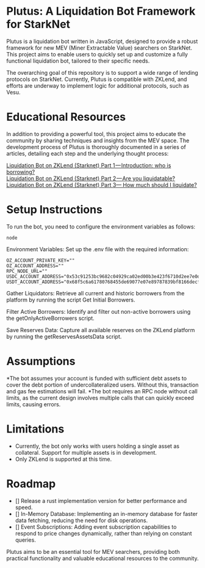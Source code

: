 # Plutus: A Liquidation Bot Framework for StarkNet
Plutus is a liquidation bot written in JavaScript, designed to provide a robust framework for new MEV (Miner Extractable Value) searchers on StarkNet. This project aims to enable users to quickly set up and customize a fully functional liquidation bot, tailored to their specific needs.

The overarching goal of this repository is to support a wide range of lending protocols on StarkNet. Currently, Plutus is compatible with ZKLend, and efforts are underway to implement logic for additional protocols, such as Vesu.

# Educational Resources
In addition to providing a powerful tool, this project aims to educate the community by sharing techniques and insights from the MEV space. The development process of Plutus is thoroughly documented in a series of articles, detailing each step and the underlying thought process:

[Liquidation Bot on ZKLend (Starknet) Part 1 — Introduction: who is borrowing?](https://link.medium.com/2T49dC5PRLb)    
[Liquidation Bot on ZKLend (Starknet) Part 2 — Are you liquidatable?](https://link.medium.com/c4sbO38PRLb) 
[Liquidation Bot on ZKLend (Starknet) Part 3— How much should I liquidate?](https://link.medium.com/XFrv1WcoGLb) 

# Setup Instructions
To run the bot, you need to configure the environment variables as follows:
```
node 
```

Environment Variables:
Set up the .env file with the required information:

```
OZ_ACCOUNT_PRIVATE_KEY=""
OZ_ACCOUNT_ADDRESS=""
RPC_NODE_URL=""
USDC_ACCOUNT_ADDRESS="0x53c91253bc9682c04929ca02ed00b3e423f6710d2ee7e0d5ebb06f3ecf368a8"
USDT_ACCOUNT_ADDRESS="0x68f5c6a61780768455de69077e07e89787839bf8166decfbf92b645209c0fb8"
```

Gather Liquidators:
Retrieve all current and historic borrowers from the platform by running the script Get Initial Borrowers.

Filter Active Borrowers:
Identify and filter out non-active borrowers using the getOnlyActiveBorrowers script.

Save Reserves Data:
Capture all available reserves on the ZKLend platform by running the getReservesAssetsData script.

# Assumptions
*The bot assumes your account is funded with sufficient debt assets to cover the debt portion of undercollateralized users. Without this, transaction and gas fee estimations will fail.
*The bot requires an RPC node without call limits, as the current design involves multiple calls that can quickly exceed limits, causing errors.

# Limitations
* Currently, the bot only works with users holding a single asset as collateral. Support for multiple assets is in development.
* Only ZKLend is supported at this time.

# Roadmap
- [] Release a rust implementation version for better performance and speed.
- [] In-Memory Database: Implementing an in-memory database for faster data fetching, reducing the need for disk operations.
- [] Event Subscriptions: Adding event subscription capabilities to respond to price changes dynamically, rather than relying on constant queries.


Plutus aims to be an essential tool for MEV searchers, providing both practical functionality and valuable educational resources to the community.